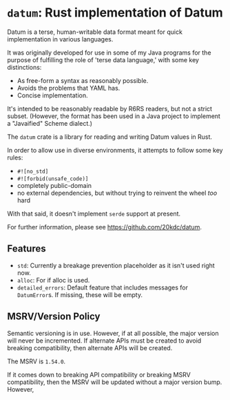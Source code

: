 # `datum`: Rust implementation of Datum

Datum is a terse, human-writable data format meant for quick implementation in various languages.

It was originally developed for use in some of my Java programs for the purpose of fulfilling the role of 'terse data language,' with some key distinctions:

* As free-form a syntax as reasonably possible.
* Avoids the problems that YAML has.
* Concise implementation.

It's intended to be reasonably readable by R6RS readers, but not a strict subset. (However, the format has been used in a Java project to implement a "Javaified" Scheme dialect.)

The `datum` crate is a library for reading and writing Datum values in Rust.

In order to allow use in diverse environments, it attempts to follow some key rules:

* `#![no_std]`
* `#![forbid(unsafe_code)]`
* completely public-domain
* no external dependencies, but without trying to reinvent the wheel _too_ hard

With that said, it doesn't implement `serde` support at present.

For further information, please see <https://github.com/20kdc/datum>.

## Features

* `std`: Currently a breakage prevention placeholder as it isn't used right now.
* `alloc`: For if alloc is used.
* `detailed_errors`: Default feature that includes messages for `DatumError`s. If missing, these will be empty.

## MSRV/Version Policy

Semantic versioning is in use. However, if at all possible, the major version will never be incremented. If alternate APIs must be created to avoid breaking compatibility, then alternate APIs will be created.

The MSRV is `1.54.0`.

If it comes down to breaking API compatibility or breaking MSRV compatibility, then the MSRV will be updated without a major version bump. However,
